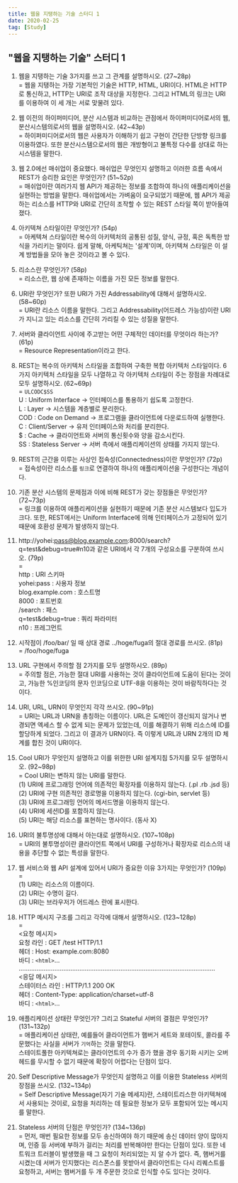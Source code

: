 ```yaml
---
title: 웹을 지탱하는 기술 스터디 1
date: 2020-02-25
tag: [Study]
---
```


## "웹을 지탱하는 기술" 스터디 1

1. 웹을 지탱하는 기술 3가지를 쓰고 그 관계를 설명하시오. (27~28p)  
  = 웹을 지탱하는 가장 기본적인 기술은 HTTP, HTML, URI이다. HTML은 HTTP로 통신하고, HTTP는 URI로 조작 대상을 지정한다. 그리고 HTML의 링크는 URI를 이용하여 이 세 개는 서로 맞물려 있다.
  
2. 웹 이전의 하이퍼미디어, 분산 시스템과 비교하는 관점에서 하이퍼미디어로서의 웹, 분산시스템의로서의 웹을 설명하시오. (42~43p)  
  = 하이퍼미디어로서의 웹은 사용자가 이해하기 쉽고 구현이 간단한 단방향 링크를 이용하였다. 또한 분산시스템으로서의 웹은 개방형이고 불특정 다수를 상대로 하는 시스템을 말한다.
  
3. 웹 2.0에선 매쉬업이 중요했다. 매쉬업은 무엇인지 설명하고 이러한 흐름 속에서 REST가 승리한 요인은 무엇인가? (51~52p)  
  = 매쉬업이란 여러가지 웹 API가 제공하는 정보를 조합하여 하나의 애플리케이션을 실현하는 방법을 말한다. 매쉬업에서는 가벼움이 요구되었기 때문에, 웹 API가 제공하는 리소스를 HTTP와 URI로 간단히 조작할 수 있는 REST 스타일 쪽이 받아들여졌다.
  
4. 아키텍쳐 스타일이란 무엇인가? (54p)  
  = 아케텍쳐 스타일이란 복수의 아키텍처의 공통된 성질, 양식, 규정, 혹은 독특한 방식을 가리키는 말이다. 쉽게 말해, 아케틱쳐는 '설계'이며, 아키텍쳐 스타일은 이 설계 방법들을 모아 놓은 것이라고 볼 수 있다.
  
5. 리소스란 무엇인가? (58p)  
  = 리소스란, 웹 상에 존재하는 이름을 가진 모든 정보를 말한다.
  
6. URI란 무엇인가? 또한 URI가 가진 Addressability에 대해서 설명하시오. (58~60p)  
  = URI란 리소스 이름을 말한다. 그리고 Addressability(어드레스 가능성)이란 URI가 지니고 있는 리소스를 간단히 가리킬 수 있는 성질을 말한다.
  
7. 서버와 클라이언트 사이에 주고받는 어떤 구체적인 데이터를 무엇이라 하는가? (61p)  
  = Resource Representation이라고 한다.
  
8. REST는 복수의 아키텍처 스타일을 조합하여 구축한 복합 아키텍처 스타일이다. 6가지 아키텍처 스타일을 모두 나열하고 각 아키텍처 스타일이 주는 장점을 차례대로 모두 설명하시오. (62~69p)  
  = `ULCODC$SS`  
  U : Uniform Interface -> 인터페이스를 통용하기 쉽도록 고정한다.  
  L : Layer -> 시스템을 계층별로 분리한다.  
  COD : Code on Demand -> 프로그램을 클라이언트에 다운로드하여 실행한다.  
  C : Client/Server -> 유저 인터페이스와 처리를 분리한다.  
  $ : Cache -> 클라이언트와 서버의 통신횟수와 양을 감소시킨다.  
  SS : Stateless Server -> 서버 측에서 애플리케이션의 상태를 가지지 않는다.  
  
9. REST의 근간을 이루는 사상인 접속성(Connectedness)이란 무엇인가? (72p)  
  = 접속성이란 리소스를 `링크`로 연결하여 하나의 애플리케이션을 구성한다는 개념이다.
  
10. 기존 분산 시스템의 문제점과 이에 비해 REST가 갖는 장점들은 무엇인가? (72~73p)  
  = 링크를 이용하여 애플리케이션을 실현하기 때문에 기존 분산 시스템보다 입도가 크다. 또한, REST에서는 Uniform Interface에 의해 인터페이스가 고정되어 있기 때문에 호환성 문제가 발생하지 않는다.
  
11. http://yohei:pass@blog.example.com:8000/search?q=test&debug=true#n10과 같은 URI에서 각 7개의 구성요소를 구분하여 쓰시오. (79p)  
  =  
  http : URI 스키마  
  yohei:pass : 사용자 정보  
  blog.example.com : 호스트명  
  8000 : 포트번호  
  /search : 패스  
  q=test&debug=true : 쿼리 파라미터  
  n10 : 프레그먼트
  
12. 시작점이 /foo/bar/ 일 때 상대 경로 ../hoge/fuga의 절대 경로를 쓰시오. (81p)  
  = /foo/hoge/fuga
  
13. URL 구현에서 주의할 점 2가지를 모두 설명하시오. (89p)  
  = 주의할 점은, 가능한 절대 URI를 사용하는 것이 클라이언트에 도움이 된다는 것이고, 가능한 %인코딩의 문자 인코딩으로 UTF-8을 이용하는 것이 바람직하다는 것이다.
  
14. URI, URL, URN이 무엇인지 각각 쓰시오. (90~91p)  
  = URI는 URL과 URN을 총칭하는 이름이다. URL은 도메인이 갱신되지 않거나 변경되면 엑세스 할 수 없게 되는 문제가 있었는데, 이를 해결하기 위해 리소스에 ID를 할당하게 되었다. 그리고 이 결과가 URN이다. 즉 이렇게 URL과 URN 2개의 ID 체계를 합친 것이 URI이다.
  
15. Cool URI가 무엇인지 설명하고 이를 위한한 URI 설계지침 5가지를 모두 설명하시오. (92~98p)  
  = Cool URI는 변하지 않는 URI를 말한다.  
  (1) URI에 프로그래밍 언어에 의존적인 확장자를 이용하지 않는다. (.pl .rb .jsd 등)  
  (2) URI에 구현 의존적인 경로명을 이용하지 않는다. (cgi-bin, servlet 등)  
  (3) URI에 프로그래밍 언어의 메서드명을 이용하지 않는다.  
  (4) URI에 세션ID를 포함하지 않는다.  
  (5) URI는 해당 리소스를 표현하는 명사이다. (동사 X)
  
16. URI의 불투명성에 대해서 아는대로 설명하시오. (107~108p)  
  = URI의 불투명성이란 클라이언트 쪽에서 URI를 구성하거나 확장자로 리소스의 내용을 추단할 수 없는 특성을 말한다.
  
17. 웹 서비스와 웹 API 설계에 있어서 URI가 중요한 이유 3가지는 무엇인가? (109p)  
  =  
  (1) URI는 리소스의 이름이다.  
  (2) URI는 수명이 길다.  
  (3) URI는 브라우저가 어드레스 란에 표시한다.  
  
18. HTTP 메시지 구조를 그리고 각각에 대해서 설명하시오. (123~128p)  
  =  
  <요청 메시지>  
  요청 라인 : GET /test HTTP/1.1  
  헤더 : Host: example.com:8080  
  바디 : `<html>`...  
  ..............................................................................................................  
  <응답 메시지>  
  스테이터스 라인 : HTTP/1.1 200 OK  
  헤더 : Content-Type: application/charset=utf-8  
  바디 : `<html>`...
  
19. 애플리케이션 상태란 무엇인가? 그리고 Stateful 서버의 결점은 무엇인가? (131~132p)  
  = 애플리케이션 상태란, 예를들어 클라이언트가 햄버거 세트와 포테이토, 콜라를 주문했다는 사실을 서버가 `기억`하는 것을 말한다.  
  스테이트풀한 아키텍쳐로는 클라이언트의 수가 증가 했을 경우 동기화 시키는 오버헤드를 무시할 수 없기 때문에 확장이  어렵다는 단점이 있다.
  
20. Self Descriptive Message가 무엇인지 설명하고 이를 이용한 Stateless 서버의 장점을 쓰시오. (132~134p)  
  = Self Descriptive Message(자기 기술 메세지)란, 스테이트리스한 아키텍쳐에서 사용되는 것이로, 요청을 처리하는 데 필요한 정보가 모두 포함되어 있는 메시지를 말한다.
  
21. Stateless 서버의 단점은 무엇인가? (134~136p)  
  = 먼저, 매번 필요한 정보를 모두 송신하여야 하기 때문에 송신 데이터 양이 많아지며, 인증 등 서버에 부하가 걸리는 처리를 반복해야만 한다는 단점이 있다. 또한 네트워크 트러블이 발생했을 때 그 요청이 처리되었는 지 알 수가 없다. 즉, 햄버거를 시켰는데 서버가 인지했다는 리스폰스를 못받아서 클라이언트는 다시 리퀘스트를 요청하고, 서버는 햄버거를 두 개 주문한 것으로 인식할 수도 있다는 것이다.
